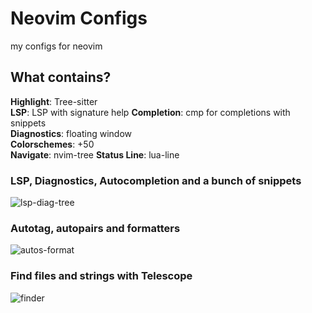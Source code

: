 # Neovim Configs
my configs for neovim

## What contains?
**Highlight**: Tree-sitter  
**LSP**: LSP with signature help
**Completion**: cmp for completions with snippets  
**Diagnostics**: floating window  
**Colorschemes**: +50  
**Navigate**: nvim-tree
**Status Line**: lua-line 


### LSP, Diagnostics, Autocompletion and a bunch of snippets
![lsp-diag-tree](https://user-images.githubusercontent.com/64340912/176177114-5b4f053f-d203-4bd1-97b1-f2c3900432e7.gif)

### Autotag, autopairs and formatters
![autos-format](https://user-images.githubusercontent.com/64340912/176177179-d1e20f22-7090-43dc-a4bd-f1503192505e.gif)

### Find files and strings with Telescope
![finder](https://user-images.githubusercontent.com/64340912/176177301-d9c9a6df-e724-4b91-8693-f0fd8d350b5b.gif)
